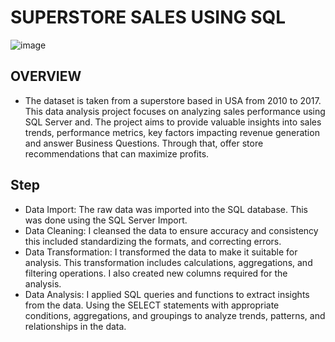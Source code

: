 # SUPERSTORE SALES USING SQL
![image](https://github.com/minhducgon/SQL_PROJECT/assets/121803855/0df2cb7c-3b71-44fc-ac9e-40d875d315cf)
## OVERVIEW
* The dataset is taken from a superstore based in USA from 2010 to 2017. This data analysis project focuses on analyzing sales performance using SQL Server and. The project aims to provide valuable insights into sales trends, performance metrics, key factors impacting revenue generation and answer Business Questions. Through that,  offer store recommendations that can maximize profits.
## Step
* Data Import: The raw data was imported into the SQL database. This was done using the SQL Server Import.
* Data Cleaning: I cleansed the data to ensure accuracy and consistency this included standardizing the formats, and correcting errors.
* Data Transformation: I transformed the data to make it suitable for analysis. This transformation includes calculations, aggregations, and filtering operations. I also created new columns required for the analysis.
* Data Analysis: I applied SQL queries and functions to extract insights from the data. Using the SELECT statements with appropriate conditions, aggregations, and groupings to analyze trends, patterns, and relationships in the data.

